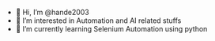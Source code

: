 - 👋 Hi, I’m @hande2003
- 👀 I’m interested in Automation and AI related stuffs
- 🌱 I’m currently learning Selenium Automation using python

<!---
hande2003/hande2003 is a ✨ special ✨ repository because its `README.md` (this file) appears on your GitHub profile.
You can click the Preview link to take a look at your changes.
--->
